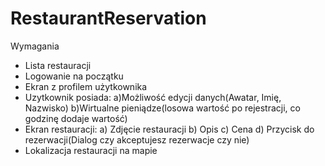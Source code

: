 # RestaurantReservation

Wymagania
- Lista restauracji 
- Logowanie na początku
- Ekran z profilem użytkownika
- Uzytkownik posiada:
a)Możliwość edycji danych(Awatar, Imię, Nazwisko)
b)Wirtualne pieniądze(losowa wartość po rejestracji, co godzinę dodaje wartość)
- Ekran restauracji:
a) Zdjęcie restauracji
b) Opis
c) Cena
d) Przycisk do rezerwacji(Dialog czy akceptujesz rezerwacje czy nie)
- Lokalizacja restauracji na mapie
